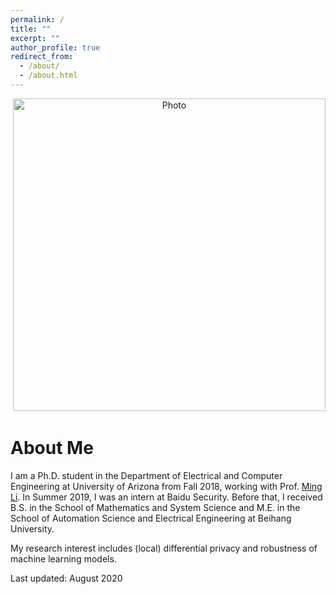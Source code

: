 ```yaml
---
permalink: /
title: ""
excerpt: ""
author_profile: true
redirect_from: 
  - /about/
  - /about.html
---
```


<p align="center">
  <img src="https://github.com/xiaolangu/xiaolangu.github.io/blob/master/images/photo_outdoor.jpg?raw=true" alt="Photo" style="width: 500px;"/> 
</p>

# About Me

I am a Ph.D. student in the Department of Electrical and Computer Engineering at University of Arizona from Fall 2018, working with Prof. [Ming Li](http://wiser.arizona.edu/mingli/index.html). In Summer 2019, I was an intern at Baidu Security.  Before that, I received B.S. in the School of Mathematics and System Science and M.E. in the School of Automation Science and Electrical Engineering at Beihang University.  

My research interest includes (local) differential privacy and robustness of machine learning models.  

Last updated: August 2020